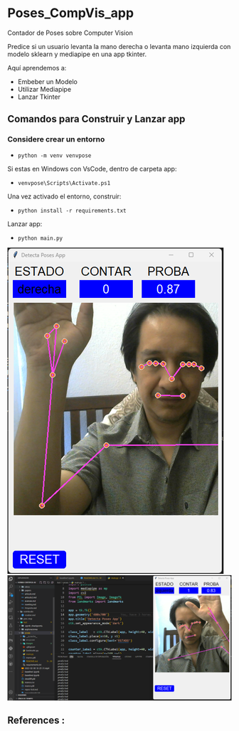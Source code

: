 # Poses_CompVis_app
Contador de Poses sobre Computer Vision

Predice si un usuario levanta la mano derecha o levanta mano izquierda con modelo sklearn y mediapipe en una app tkinter.

Aquí aprendemos a:
  - Embeber un Modelo
  - Utilizar Mediapipe
  - Lanzar Tkinter
  
  ## Comandos para Construir y Lanzar app

  ### Considere crear un entorno
* `python -m venv venvpose`

Si estas en Windows con VsCode, dentro de carpeta app:
* `venvpose\Scripts\Activate.ps1`

Una vez activado el entorno, construir:
* `python install -r requirements.txt`

Lanzar app:
*  `python main.py`

<img alt='captura pose' src='https://raw.githubusercontent.com/hcgalvan/Humai-Certifica-AI/main/test/poses/images/app.png'>

<img alt='captura pose' src='https://raw.githubusercontent.com/hcgalvan/Humai-Certifica-AI/main/test/poses/images/entorno.png'>

**References** :
  - 